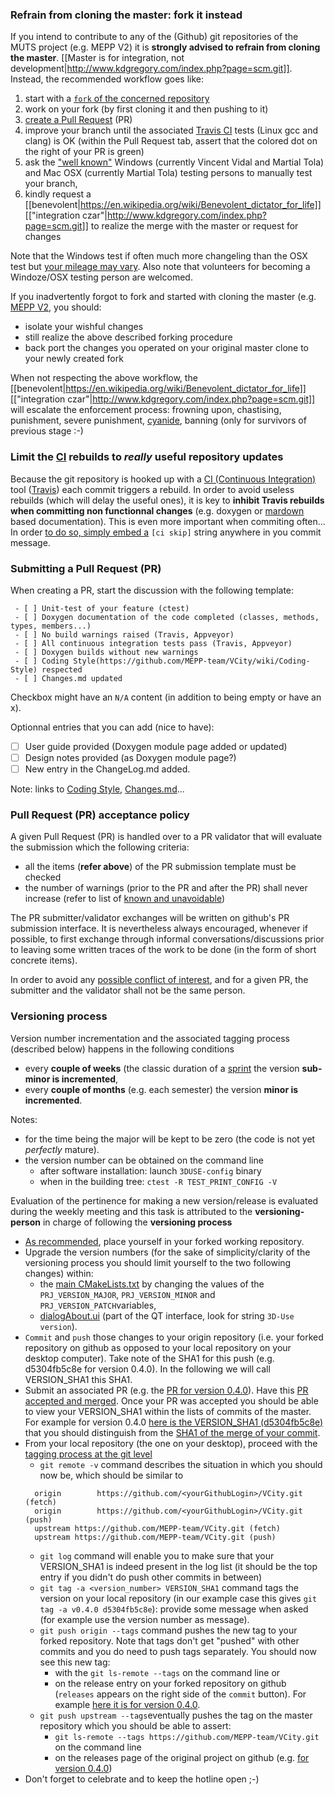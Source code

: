 ### Refrain from cloning the master: fork it instead
If you intend to contribute to any of the (Github) git repositories of the MUTS project (e.g. MEPP V2) it is **strongly advised to refrain from cloning the master**. [[Master is for integration, not development|http://www.kdgregory.com/index.php?page=scm.git]]. Instead, the recommended workflow goes like:
 1. start with a [`fork` of the concerned repository](https://help.github.com/articles/fork-a-repo/)
 1. work on your fork (by first cloning it and then pushing to it)
 1. [create a Pull Request](https://help.github.com/articles/creating-a-pull-request/) (PR)
 1. improve your branch until the associated [Travis CI](https://travis-ci.org/) tests (Linux gcc and clang) is OK (within the Pull Request tab,  assert that the colored dot on the right of your PR is green)
 1. ask the ["well known"](https://github.com/MEPP-team/MEPP2/wiki/Contributors) Windows (currently Vincent Vidal and Martial Tola) and Mac OSX (currently Martial Tola) testing persons to manually test your branch,
 1. kindly request a [[benevolent|https://en.wikipedia.org/wiki/Benevolent_dictator_for_life]] [["integration czar"|http://www.kdgregory.com/index.php?page=scm.git]] to realize the merge with the master or request for changes

Note that the Windows test if often much more changeling than the OSX test but [your mileage may vary](https://en.wiktionary.org/wiki/your_mileage_may_vary).
Also note that volunteers for becoming a Windoze/OSX testing person are welcomed.

If you inadvertently forgot to fork and started with cloning the master (e.g. [MEPP V2](https://github.com/MEPP-team/MEPP2), you should:
 * isolate your wishful changes 
 * still realize the above described forking procedure
 * back port the changes you operated on your original master clone to your newly created fork

When not respecting the above workflow, the [[benevolent|https://en.wikipedia.org/wiki/Benevolent_dictator_for_life]] [["integration czar"|http://www.kdgregory.com/index.php?page=scm.git]] will escalate the enforcement process: frowning upon, chastising, punishment, severe punishment, [cyanide](http://www.ctrl-c.liu.se/~ingvar/asr/lusers.html), banning (only for survivors of previous stage :-)

### Limit the [CI](https://en.wikipedia.org/wiki/Continuous_integration) rebuilds to _really_ useful repository updates
Because the git repository is hooked up with a [CI (Continuous Integration)](https://en.wikipedia.org/wiki/Continuous_integration) tool ([Travis](https://travis-ci.org/)) each commit triggers a rebuild. In order to avoid useless rebuilds (which will delay the useful ones), it is key to **inhibit Travis rebuilds when committing non functionnal changes** (e.g. doxygen or [mardown](https://en.wikipedia.org/wiki/Markdown) based documentation). This is even more important when commiting often...
In order [to do so, simply embed a](https://docs.travis-ci.com/user/customizing-the-build/#Skipping-a-build) `[ci skip]` string anywhere in you commit message.

### Submitting a Pull Request (PR)
When creating a PR, start the discussion with the following template:
```
 - [ ] Unit-test of your feature (ctest)
 - [ ] Doxygen documentation of the code completed (classes, methods, types, members...)
 - [ ] No build warnings raised (Travis, Appveyor)
 - [ ] All continuous integration tests pass (Travis, Appveyor)
 - [ ] Doxygen builds without new warnings
 - [ ] Coding Style(https://github.com/MEPP-team/VCity/wiki/Coding-Style) respected
 - [ ] Changes.md updated
```
Checkbox might have an `N/A` content (in addition to being empty or have an x).

Optionnal entries that you can add (nice to have):
 - [ ] User guide provided (Doxygen module page added or updated)
 - [ ] Design notes provided (as Doxygen module page?)
 - [ ] New entry in the ChangeLog.md added.

Note: links to [Coding Style](https://github.com/MEPP-team/VCity/wiki/Coding-Style), [Changes.md](https://github.com/MEPP-team/VCity/blob/master/Changes.md)...

### Pull Request (PR) acceptance policy
A given Pull Request (PR) is handled over to a PR validator that will evaluate the submission which the following criteria:
 * all the items (**refer above**) of the PR submission template must be checked
 * the number of warnings (prior to the PR and after the PR) shall never increase (refer to list of [known and unavoidable](https://github.com/MEPP-team/VCity/wiki/CodingKnownWarnings))

The PR submitter/validator exchanges will be written on github's PR submission interface. It is nevertheless always encouraged, whenever if possible, to first exchange through informal conversations/discussions prior to leaving some written traces of the work to be done (in the form of short concrete items).

In order to avoid any [possible conflict of interest](https://en.wikipedia.org/wiki/Conflict_of_interest), and for a given PR, the submitter and the validator shall not be the same person.

### Versioning process
Version number incrementation and the associated tagging process (described below) happens in the following conditions
 - every **couple of weeks** (the classic duration of a [sprint](https://en.wikipedia.org/wiki/Scrum_(software_development)#Workflow) the version **sub-minor is incremented**,
 - every **couple of months** (e.g. each semester) the version **minor is incremented**.

Notes: 
 - for the time being the major will be kept to be zero (the code is not yet _perfectly_ mature).
 - the version number can be obtained on the command line 
   - after software installation: launch `3DUSE-config` binary 
   - when in the building tree: `ctest -R TEST_PRINT_CONFIG -V`


Evaluation of the pertinence for making a new version/release is evaluated during the weekly meeting and this task is attributed to the **versioning-person** in charge of following the **versioning process**
 * [As recommended](https://github.com/MEPP-team/VCity/wiki/Coding-Github_Cycle#refrain-from-cloning-the-master-fork-it-instead), place yourself in your forked working repository.
 * Upgrade the version numbers (for the sake of simplicity/clarity of the versioning process you should limit yourself to the two following changes) within:
     - the [main CMakeLists.txt](https://github.com/MEPP-team/VCity/blob/master/CMakeLists.txt#L77) by changing the values of the `PRJ_VERSION_MAJOR`, `PRJ_VERSION_MINOR` and `PRJ_VERSION_PATCH`variables, 
     - [dialogAbout.ui](https://github.com/MEPP-team/VCity/blob/master/ui/dialogAbout.ui#L20) (part of the QT interface, look for string `3D-Use version`).
 * `Commit` and `push` those changes to your origin repository (i.e. your forked repository on github as opposed to your local repository on your desktop computer). Take note of the SHA1 for this push (e.g. d5304fb5c8e for version 0.4.0). In the following we will call VERSION_SHA1 this SHA1. 
 * Submit an associated PR (e.g. the [PR for version 0.4.0](https://github.com/MEPP-team/VCity/pull/184)). Have this [PR accepted and merged](https://github.com/MEPP-team/VCity/wiki/Coding-Github_Cycle#pull-request-pr-acceptance-policy). Once your PR was accepted you should be able to view your VERSION_SHA1 within the lists of commits of the master. For example for version 0.4.0 [here is the VERSION_SHA1 (d5304fb5c8e)](https://github.com/MEPP-team/VCity/commit/d5304fb5c8e847486a798085fc755563d69bd110) that you should distinguish from the [SHA1 of the merge of your commit](https://github.com/MEPP-team/VCity/commit/debce55798ac3c998f681e44b800a0b7d403426c).  
 * From your local repository (the one on your desktop), proceed with the [tagging process at the git level](https://git-scm.com/book/en/v2/Git-Basics-Tagging) 
     - `git remote -v` command describes the situation in which you should now be, which should be similar to
     ```
       origin        https://github.com/<yourGithubLogin>/VCity.git (fetch)
       origin        https://github.com/<yourGithubLogin>/VCity.git (push)
       upstream https://github.com/MEPP-team/VCity.git (fetch)
       upstream	https://github.com/MEPP-team/VCity.git (push)
     ```  
    -  `git log` command will enable you to make sure that your VERSION_SHA1 is indeed present in the log list (it should be the top entry if you didn't do push other commits in between)
   - `git tag -a <version_number> VERSION_SHA1` command tags the version on your local repository (in our example case this gives `git tag -a v0.4.0 d5304fb5c8e`): provide some message when asked (for example use the version number as message).
   -  `git push origin --tags` command pushes the new tag to your forked repository. Note that tags don't get "pushed" with other commits and you do need to push tags separately. You should now see this new tag:
      * with the `git ls-remote --tags` on the command line or
      * on the release entry on your forked repository on github (`releases` appears on the right side of the `commit` button). For example [here it is for version 0.4.0](https://github.com/EricBoix/VCity/releases).
   - `git push upstream --tags`eventually pushes the tag on the master repository which you should be able to assert:
       * `git ls-remote --tags https://github.com/MEPP-team/VCity.git` on the command line
       * on the releases page of the original project on github (e.g. [for version 0.4.0](https://github.com/MEPP-team/VCity/releases))
 * Don't forget to celebrate and to keep the hotline open ;-)    